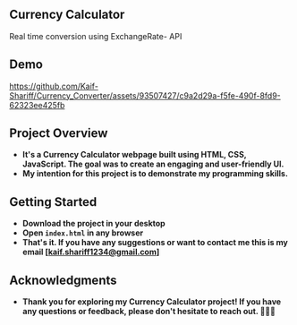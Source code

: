 ## Currency Calculator
Real time conversion using ExchangeRate- API

## Demo

https://github.com/Kaif-Shariff/Currency_Converter/assets/93507427/c9a2d29a-f5fe-490f-8fd9-62323ee425fb

## Project Overview
- **It's a Currency Calculator webpage built using HTML, CSS, JavaScript. The goal was to create an engaging and user-friendly UI.**
- **My intention for this project is to demonstrate my programming skills.**

## Getting Started

- **Download the project in your desktop**
- **Open `index.html` in any browser**
- **That's it. If you have any suggestions or want to contact me this is my email [kaif.shariff1234@gmail.com]**

## Acknowledgments
- **Thank you for exploring my Currency Calculator project! If you have any questions or feedback, please don't hesitate to reach out. 🚀👩‍💻**
